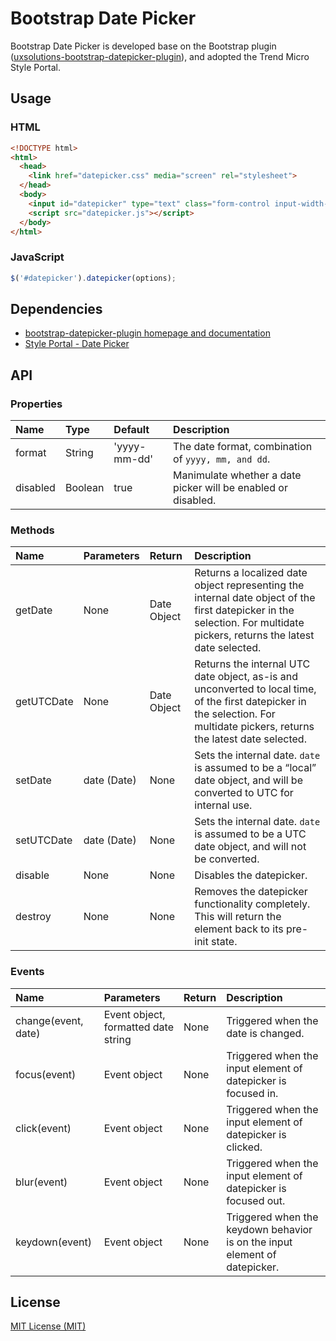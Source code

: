 # Bootstrap Date Picker

Bootstrap Date Picker is developed base on the Bootstrap plugin ([uxsolutions-bootstrap-datepicker-plugin](https://github.com/uxsolutions/bootstrap-datepicker/blob/master/docs/index.rst)), and adopted the Trend Micro Style Portal.

## Usage
### HTML
```html
<!DOCTYPE html>
<html>
  <head>
    <link href="datepicker.css" media="screen" rel="stylesheet">
  </head>
  <body>
    <input id="datepicker" type="text" class="form-control input-width-xs">
    <script src="datepicker.js"></script>
  </body>
</html>
```

### JavaScript
```javascript
$('#datepicker').datepicker(options);
```

## Dependencies
* [bootstrap-datepicker-plugin homepage and documentation](http://www.eyecon.ro/bootstrap-datepicker/)
* [Style Portal - Date Picker](http://style-portal.tw.trendnet.org/#/styles/minimalism/1.7.0/f67b16d7-2d35-4c9c-bc5a-02e2824e46c3)


## API
### Properties
Name                | Type       | Default       | Description
:---                | :---       | :------------ | :----------
format              | String     | 'yyyy-mm-dd'  | The date format, combination of `yyyy, mm, and dd`.
disabled            | Boolean    | true          | Manimulate whether a date picker will be enabled or disabled.

### Methods
Name                | Parameters | Return        | Description
:---                | :---       | :------------ | :----------
getDate             | None       | Date Object   | Returns a localized date object representing the internal date object of the first datepicker in the selection. For multidate pickers, returns the latest date selected.
getUTCDate          | None       | Date Object   | Returns the internal UTC date object, as-is and unconverted to local time, of the first datepicker in the selection. For multidate pickers, returns the latest date selected.
setDate             | date (Date)| None          | Sets the internal date. `date` is assumed to be a “local” date object, and will be converted to UTC for internal use.
setUTCDate          | date (Date)| None          | Sets the internal date. `date` is assumed to be a UTC date object, and will not be converted.
disable             | None       | None          | Disables the datepicker.
destroy             | None       | None          | Removes the datepicker functionality completely. This will return the element back to its pre-init state.

### Events
Name                | Parameters                          | Return   | Description
:---                | :---                                | :--------| :----------
change(event, date) | Event object, formatted date string | None     | Triggered when the date is changed.
focus(event)        | Event object                        | None     | Triggered when the input element of datepicker is focused in.
click(event)        | Event object                        | None     | Triggered when the input element of datepicker is clicked.
blur(event)         | Event object                        | None     | Triggered when the input element of datepicker is focused out.
keydown(event)      | Event object                        | None     | Triggered when the keydown behavior is on the input element of datepicker.

## License
[MIT License (MIT)](http://opensource.org/licenses/MIT)
